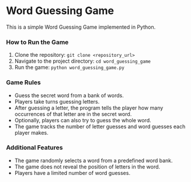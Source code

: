 # Word Guessing Game

This is a simple Word Guessing Game implemented in Python.

### How to Run the Game

1. Clone the repository: `git clone <repository_url>`
2. Navigate to the project directory: `cd word_guessing_game`
3. Run the game: `python word_guessing_game.py`

### Game Rules

- Guess the secret word from a bank of words.
- Players take turns guessing letters.
- After guessing a letter, the program tells the player how many occurrences of that letter are in the secret word.
- Optionally, players can also try to guess the whole word.
- The game tracks the number of letter guesses and word guesses each player makes.

### Additional Features

- The game randomly selects a word from a predefined word bank.
- The game does not reveal the position of letters in the word.
- Players have a limited number of word guesses.